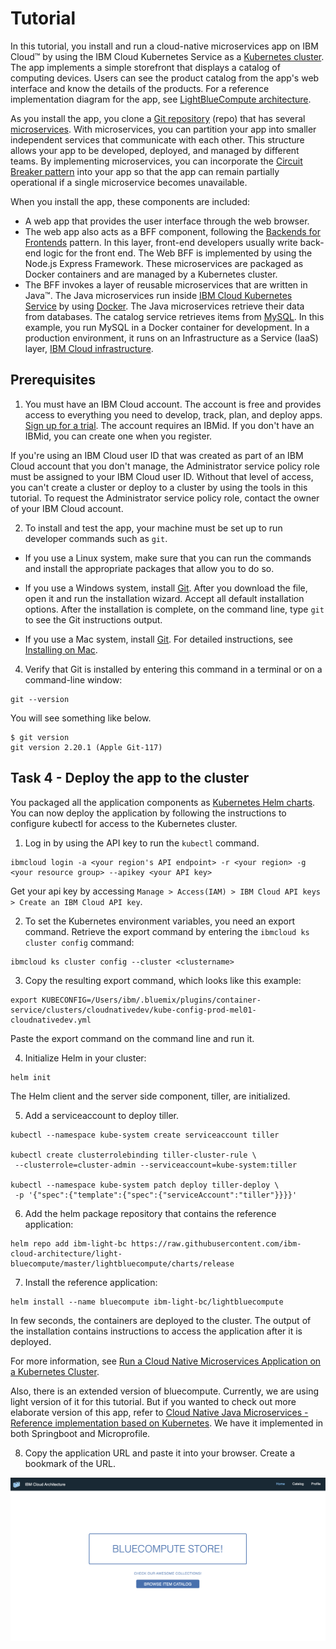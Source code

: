 # Tutorial

In this tutorial, you install and run a cloud-native microservices app on IBM Cloud™ by using the IBM Cloud Kubernetes Service as a [Kubernetes cluster](https://www.ibm.com/garage/method/practices/run/tool_ibm_container). The app implements a simple storefront that displays a catalog of computing devices. Users can see the product catalog from the app's web interface and know the details of the products. For a reference implementation diagram for the app, see [LightBlueCompute architecture](https://github.com/ibm-cloud-architecture/light-bluecompute/blob/master/images/ref-arch.jpg).

As you install the app, you clone a [Git repository](https://www.ibm.com/garage/method/practices/code/tool_github/) (repo) that has several [microservices](https://www.ibm.com/cloud/garage/architectures/microservices). With microservices, you can partition your app into smaller independent services that communicate with each other. This structure allows your app to be developed, deployed, and managed by different teams. By implementing microservices, you can incorporate the [Circuit Breaker pattern](https://www.ibm.com/garage/method/practices/manage/practice_circuit_breaker_pattern/) into your app so that the app can remain partially operational if a single microservice becomes unavailable.

When you install the app, these components are included:

- A web app that provides the user interface through the web browser.
- The web app also acts as a BFF component, following the [Backends for Frontends](https://samnewman.io/patterns/architectural/bff/) pattern. In this layer, front-end developers usually write back-end logic for the front end. The Web BFF is implemented by using the Node.js Express Framework. These microservices are packaged as Docker containers and are managed by a Kubernetes cluster.
- The BFF invokes a layer of reusable microservices that are written in Java™. The Java microservices run inside [IBM Cloud Kubernetes Service](https://www.ibm.com/cloud/container-service) by using [Docker](https://www.docker.com/). The Java microservices retrieve their data from databases. The catalog service retrieves items from [MySQL](https://www.mysql.com/). In this example, you run MySQL in a Docker container for development. In a production environment, it runs on an Infrastructure as a Service (IaaS) layer, [IBM Cloud infrastructure](https://cloud.ibm.com/catalog?category=vpc).

## Prerequisites

1. You must have an IBM Cloud account. The account is free and provides access to everything you need to develop, track, plan, and deploy apps. [Sign up for a trial](https://cloud.ibm.com/registration?cm_mmc=IBMBluemixGarageMethod-_-MethodSite-_-10-19-15::12-31-18-_-bm_reg). The account requires an IBMid. If you don't have an IBMid, you can create one when you register.

If you're using an IBM Cloud user ID that was created as part of an IBM Cloud account that you don't manage, the Administrator service policy role must be assigned to your IBM Cloud user ID. Without that level of access, you can't create a cluster or deploy to a cluster by using the tools in this tutorial. To request the Administrator service policy role, contact the owner of your IBM Cloud account.

2. To install and test the app, your machine must be set up to run developer commands such as `git`.

- If you use a Linux system, make sure that you can run the commands and install the appropriate packages that allow you to do so.

- If you use a Windows system, install [Git](https://git-scm.com/downloads). After you download the file, open it and run the installation wizard. Accept all default installation options. After the installation is complete, on the command line, type `git` to see the Git instructions output.

- If you use a Mac system, install [Git](https://git-scm.com/download/mac). For detailed instructions, see [Installing on Mac](https://git-scm.com/book/en/v2/Getting-Started-Installing-Git).

4. Verify that Git is installed by entering this command in a terminal or on a command-line window:

```
git --version
```

You will see something like below.

```
$ git version
git version 2.20.1 (Apple Git-117)
```

## Task 4 - Deploy the app to the cluster

You packaged all the application components as [Kubernetes Helm charts](https://github.com/helm/charts). You can now deploy the application by following the instructions to configure kubectl for access to the Kubernetes cluster.

1. Log in by using the API key to run the `kubectl` command.

```
ibmcloud login -a <your region's API endpoint> -r <your region> -g <your resource group> --apikey <your API key>
```

Get your api key by accessing `Manage > Access(IAM) > IBM Cloud API keys > Create an IBM Cloud API key`.

2. To set the Kubernetes environment variables, you need an export command. Retrieve the export command by entering the `ibmcloud ks cluster config` command:

```
ibmcloud ks cluster config --cluster <clustername>
```

3. Copy the resulting export command, which looks like this example:

```
export KUBECONFIG=/Users/ibm/.bluemix/plugins/container-service/clusters/cloudnativedev/kube-config-prod-mel01-cloudnativedev.yml
```

Paste the export command on the command line and run it.

4. Initialize Helm in your cluster:

```
helm init
```

The Helm client and the server side component, tiller, are initialized.

5. Add a serviceaccount to deploy tiller.

```
kubectl --namespace kube-system create serviceaccount tiller

kubectl create clusterrolebinding tiller-cluster-rule \
 --clusterrole=cluster-admin --serviceaccount=kube-system:tiller

kubectl --namespace kube-system patch deploy tiller-deploy \
 -p '{"spec":{"template":{"spec":{"serviceAccount":"tiller"}}}}'
```

6. Add the helm package repository that contains the reference application:

```
helm repo add ibm-light-bc https://raw.githubusercontent.com/ibm-cloud-architecture/light-bluecompute/master/lightbluecompute/charts/release
```

7. Install the reference application:

```
helm install --name bluecompute ibm-light-bc/lightbluecompute
```

In few seconds, the containers are deployed to the cluster. The output of the installation contains instructions to access the application after it is deployed.

For more information, see [Run a Cloud Native Microservices Application on a Kubernetes Cluster](https://github.com/ibm-cloud-architecture/light-bluecompute).

Also, there is an extended version of bluecompute. Currently, we are using light version of it for this tutorial. But if you wanted to check out more elaborate version of this app, refer to [Cloud Native Java Microservices - Reference implementation based on Kubernetes](https://github.com/ibm-cloud-architecture/refarch-cloudnative-kubernetes). We have it implemented in both Springboot and Microprofile.

8. Copy the application URL and paste it into your browser. Create a bookmark of the URL.

![](images/bc-home.png)
